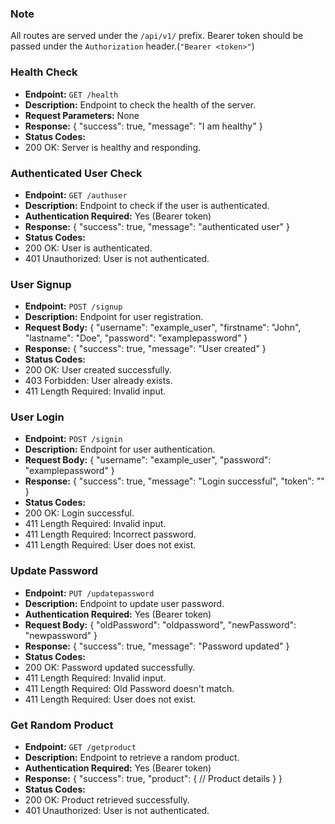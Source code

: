 ### Note
All routes are served under the `/api/v1/` prefix.
Bearer token should be passed under the `Authorization` header.(`"Bearer <token>"`)
### Health Check

- **Endpoint:** `GET /health`
- **Description:** Endpoint to check the health of the server.
- **Request Parameters:** None
- **Response:**
{
"success": true,
"message": "I am healthy"
}
- **Status Codes:**
- 200 OK: Server is healthy and responding.


### Authenticated User Check

- **Endpoint:** `GET /authuser`
- **Description:** Endpoint to check if the user is authenticated.
- **Authentication Required:** Yes (Bearer token)
- **Response:**
{
"success": true,
"message": "authenticated user"
}
- **Status Codes:**
- 200 OK: User is authenticated.
- 401 Unauthorized: User is not authenticated.


### User Signup

- **Endpoint:** `POST /signup`
- **Description:** Endpoint for user registration.
- **Request Body:**
{
"username": "example_user",
"firstname": "John",
"lastname": "Doe",
"password": "examplepassword"
}
- **Response:**
{
"success": true,
"message": "User created"
}
- **Status Codes:**
- 200 OK: User created successfully.
- 403 Forbidden: User already exists.
- 411 Length Required: Invalid input.

### User Login

- **Endpoint:** `POST /signin`
- **Description:** Endpoint for user authentication.
- **Request Body:**
{
"username": "example_user",
"password": "examplepassword"
}
- **Response:**
{
"success": true,
"message": "Login successful",
"token": "<JWT Token>"
}
- **Status Codes:**
- 200 OK: Login successful.
- 411 Length Required: Invalid input.
- 411 Length Required: Incorrect password.
- 411 Length Required: User does not exist.

### Update Password

- **Endpoint:** `PUT /updatepassword`
- **Description:** Endpoint to update user password.
- **Authentication Required:** Yes (Bearer token)
- **Request Body:**
{
"oldPassword": "oldpassword",
"newPassword": "newpassword"
}
- **Response:**
{
"success": true,
"message": "Password updated"
}
- **Status Codes:**
- 200 OK: Password updated successfully.
- 411 Length Required: Invalid input.
- 411 Length Required: Old Password doesn't match.
- 411 Length Required: User does not exist.

### Get Random Product

- **Endpoint:** `GET /getproduct`
- **Description:** Endpoint to retrieve a random product.
- **Authentication Required:** Yes (Bearer token)
- **Response:**
{
"success": true,
"product": {
// Product details
}
}
- **Status Codes:**
- 200 OK: Product retrieved successfully.
- 401 Unauthorized: User is not authenticated.
